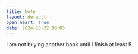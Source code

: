 ```yaml
---
title: Note
layout: default
open_heart: true
date: 2024-10-22 16:03
---
```


I am not buying another book until I finish at least 5.
